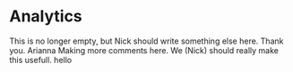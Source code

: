 # Analytics

This is no longer empty, but Nick should write something else here. Thank you.
Arianna Making more comments here. We (Nick) should really make this usefull. hello
